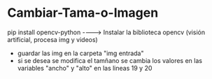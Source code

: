# Cambiar-Tama-o-Imagen

pip install opencv-python ----> Instalar la biblioteca opencv (visión artificial, procesa img y videos)

- guardar las img en la carpeta "img entrada"
- si se desea se modifica el tamñano se cambia los valores en las variables "ancho" y "alto" en las lineas 19 y 20
